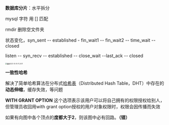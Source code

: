 **数据库分片**：水平拆分

mysql 字符 用 [] 匹配

rmdir 删除空文件夹

状态变化，syn_sent -- established - fin_wait1 -- fin_wait2 -- time_wait -- closed

listen -- syn_recv -- established -- close_wait --last_ack -- closed

<img src="/Users/jon/Library/Application Support/typora-user-images/截屏2021-10-10 11.20.11.png" alt="截屏2021-10-10 11.20.11" style="zoom:33%;" />

**一致性哈希**

解决了简单哈希算法在分布式[哈希表](https://link.segmentfault.com/?enc=QEwfWsO2Rw77hnKkp3WIPA%3D%3D.C%2BvLWqGW6dtJfNhFwpTD9KG1C%2BzRJiUKBFBDU27q0UXV%2FaEvHDq7Tty97UmEEvoE5SvQcX6g8a8%2FIGYz9iLPKqG2Si70w3XDSu7ioZ%2BfF7I%3D)（Distributed Hash Table，DHT）中存在的**动态伸缩**，缓存失效，等问题 

**WITH GRANT OPTION** 这个选项表示该用户可以将自己拥有的权限授权给别人，但管理员收回用with grant option授权的用户对象权限时，权限会因传播而失效

如果有向图中各个顶点的**度都大于2**，则该图中必有回路。**（错）**